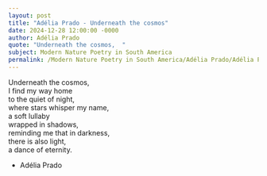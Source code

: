 ```yaml
---
layout: post
title: "Adélia Prado - Underneath the cosmos"
date: 2024-12-28 12:00:00 -0000
author: Adélia Prado
quote: "Underneath the cosmos,  "
subject: Modern Nature Poetry in South America
permalink: /Modern Nature Poetry in South America/Adélia Prado/Adélia Prado - Underneath the cosmos
---
```


Underneath the cosmos,  
I find my way home  
to the quiet of night,  
where stars whisper my name,  
a soft lullaby  
wrapped in shadows,  
reminding me that in darkness,  
there is also light,  
a dance of eternity.

- Adélia Prado
